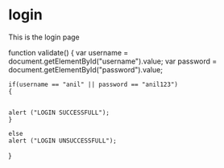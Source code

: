 # login
This is the login page





function validate()
{
    var username = document.getElementById("username").value;
    var password = document.getElementById("password").value;

    if(username == "anil" || password == "anil123")
    {

    
    alert ("LOGIN SUCCESSFULL");
    }

    else 
    alert ("LOGIN UNSUCCESSFULL");

}
